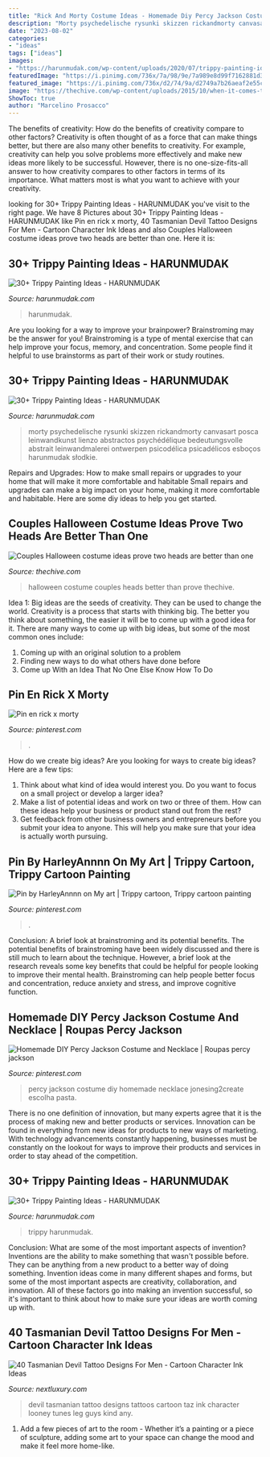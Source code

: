 ```yaml
---
title: "Rick And Morty Costume Ideas - Homemade Diy Percy Jackson Costume And Necklace"
description: "Morty psychedelische rysunki skizzen rickandmorty canvasart posca leinwandkunst lienzo abstractos psychédélique bedeutungsvolle abstrait leinwandmalerei ontwerpen psicodélica psicadélicos esboços harunmudak słodkie"
date: "2023-08-02"
categories:
- "ideas"
tags: ["ideas"]
images:
- "https://harunmudak.com/wp-content/uploads/2020/07/trippy-painting-ideas-2-576x1024.jpg"
featuredImage: "https://i.pinimg.com/736x/7a/98/9e/7a989e8d99f7162881d3640bd7acd890.jpg"
featured_image: "https://i.pinimg.com/736x/d2/74/9a/d2749a7b26aeaf2e55ca55cc2a13673b.jpg"
image: "https://thechive.com/wp-content/uploads/2015/10/when-it-comes-to-costume-ideas-two-heads-are-always-better-than-one-33-photos-16.jpg?quality=85&amp;strip=info&amp;w=600"
ShowToc: true
author: "Marcelino Prosacco"
---
```



The benefits of creativity: How do the benefits of creativity compare to other factors?
Creativity is often thought of as a force that can make things better, but there are also many other benefits to creativity. For example, creativity can help you solve problems more effectively and make new ideas more likely to be successful. However, there is no one-size-fits-all answer to how creativity compares to other factors in terms of its importance. What matters most is what you want to achieve with your creativity.

	

		
looking for 30+ Trippy Painting Ideas - HARUNMUDAK you've visit to the right page. We have 8 Pictures about 30+ Trippy Painting Ideas - HARUNMUDAK like Pin en rick x morty, 40 Tasmanian Devil Tattoo Designs For Men - Cartoon Character Ink Ideas and also Couples Halloween costume ideas prove two heads are better than one. Here it is:
		
    
## 30+ Trippy Painting Ideas - HARUNMUDAK

<img loading=lazy src="https://www.harunmudak.com/wp-content/uploads/2020/07/trippy-painting-ideas-3.jpg" onerror="this.onerror=null;this.src='https://tse4.mm.bing.net/th?id=OIP.DqfwjRa4JMXj8n4x9Fu4DgHaJ4&amp;pid=15.1';" alt="30+ Trippy Painting Ideas - HARUNMUDAK">

_Source: harunmudak.com_

>harunmudak. 

	

Are you looking for a way to improve your brainpower? Brainstroming may be the answer for you! Brainstroming is a type of mental exercise that can help improve your focus, memory, and concentration. Some people find it helpful to use brainstorms as part of their work or study routines.

    
## 30+ Trippy Painting Ideas - HARUNMUDAK

<img loading=lazy src="https://harunmudak.com/wp-content/uploads/2020/07/trippy-painting-ideas-2-576x1024.jpg" onerror="this.onerror=null;this.src='https://tse1.mm.bing.net/th?id=OIP.pROTiTYcWH9wuKuyvZMe4gHaNK&amp;pid=15.1';" alt="30+ Trippy Painting Ideas - HARUNMUDAK">

_Source: harunmudak.com_

>morty psychedelische rysunki skizzen rickandmorty canvasart posca leinwandkunst lienzo abstractos psychédélique bedeutungsvolle abstrait leinwandmalerei ontwerpen psicodélica psicadélicos esboços harunmudak słodkie. 

	

Repairs and Upgrades: How to make small repairs or upgrades to your home that will make it more comfortable and habitable
Small repairs and upgrades can make a big impact on your home, making it more comfortable and habitable. Here are some diy ideas to help you get started.

    
## Couples Halloween Costume Ideas Prove Two Heads Are Better Than One

<img loading=lazy src="https://thechive.com/wp-content/uploads/2015/10/when-it-comes-to-costume-ideas-two-heads-are-always-better-than-one-33-photos-16.jpg?quality=85&amp;strip=info&amp;w=600" onerror="this.onerror=null;this.src='https://tse2.mm.bing.net/th?id=OIP.aCoXaNnpCfEPprJhdqCXTAHaLD&amp;pid=15.1';" alt="Couples Halloween costume ideas prove two heads are better than one">

_Source: thechive.com_

>halloween costume couples heads better than prove thechive. 

	

Idea 1: Big ideas are the seeds of creativity. They can be used to change the world.
Creativity is a process that starts with thinking big. The better you think about something, the easier it will be to come up with a good idea for it. There are many ways to come up with big ideas, but some of the most common ones include:
1. Coming up with an original solution to a problem
2. Finding new ways to do what others have done before
3. Come up With an Idea That No One Else Know How To Do

    
## Pin En Rick X Morty

<img loading=lazy src="https://i.pinimg.com/736x/d2/74/9a/d2749a7b26aeaf2e55ca55cc2a13673b.jpg" onerror="this.onerror=null;this.src='https://tse1.mm.bing.net/th?id=OIP.5whAqhRkXnCZRSQyPunRcQHaK7&amp;pid=15.1';" alt="Pin en rick x morty">

_Source: pinterest.com_

>. 

	

How do we create big ideas?
Are you looking for ways to create big ideas? Here are a few tips:
1. Think about what kind of idea would interest you. Do you want to focus on a small project or develop a larger idea?
2. Make a list of potential ideas and work on two or three of them. How can these ideas help your business or product stand out from the rest?
3. Get feedback from other business owners and entrepreneurs before you submit your idea to anyone. This will help you make sure that your idea is actually worth pursuing.

    
## Pin By HarleyAnnnn On My Art | Trippy Cartoon, Trippy Cartoon Painting

<img loading=lazy src="https://i.pinimg.com/736x/cf/e6/ad/cfe6ad69dd7b31a799c2f1c4f9bebc26.jpg" onerror="this.onerror=null;this.src='https://tse4.mm.bing.net/th?id=OIP.WQRqmllpr_pSSMu90KsqNwHaJ3&amp;pid=15.1';" alt="Pin by HarleyAnnnn on My art | Trippy cartoon, Trippy cartoon painting">

_Source: pinterest.com_

>. 

	

Conclusion: A brief look at brainstroming and its potential benefits.
The potential benefits of brainstroming have been widely discussed and there is still much to learn about the technique. However, a brief look at the research reveals some key benefits that could be helpful for people looking to improve their mental health. Brainstroming can help people better focus and concentration, reduce anxiety and stress, and improve cognitive function.

    
## Homemade DIY Percy Jackson Costume And Necklace | Roupas Percy Jackson

<img loading=lazy src="https://i.pinimg.com/736x/7a/98/9e/7a989e8d99f7162881d3640bd7acd890.jpg" onerror="this.onerror=null;this.src='https://tse2.mm.bing.net/th?id=OIP.jGEfnnvA5udgMUdzuIiJtwHaLA&amp;pid=15.1';" alt="Homemade DIY Percy Jackson Costume and Necklace | Roupas percy jackson">

_Source: pinterest.com_

>percy jackson costume diy homemade necklace jonesing2create escolha pasta. 

	

There is no one definition of innovation, but many experts agree that it is the process of making new and better products or services. Innovation can be found in everything from new ideas for products to new ways of marketing. With technology advancements constantly happening, businesses must be constantly on the lookout for ways to improve their products and services in order to stay ahead of the competition.

    
## 30+ Trippy Painting Ideas - HARUNMUDAK

<img loading=lazy src="https://www.harunmudak.com/wp-content/uploads/2020/07/trippy-painting-20-723x1024.jpg" onerror="this.onerror=null;this.src='https://tse4.mm.bing.net/th?id=OIP.UiRiNh_WNTeuv30XfXXXHQHaKf&amp;pid=15.1';" alt="30+ Trippy Painting Ideas - HARUNMUDAK">

_Source: harunmudak.com_

>trippy harunmudak. 

	

Conclusion: What are some of the most important aspects of invention?
Inventions are the ability to make something that wasn't possible before. They can be anything from a new product to a better way of doing something. Invention ideas come in many different shapes and forms, but some of the most important aspects are creativity, collaboration, and innovation. All of these factors go into making an invention successful, so it's important to think about how to make sure your ideas are worth coming up with.

    
## 40 Tasmanian Devil Tattoo Designs For Men - Cartoon Character Ink Ideas

<img loading=lazy src="http://nextluxury.com/wp-content/uploads/guys-tasmanian-devil-tattoos-on-leg.jpg" onerror="this.onerror=null;this.src='https://tse2.mm.bing.net/th?id=OIP.fwtd-oZG-mP4ddIJiHLJ2gHaGZ&amp;pid=15.1';" alt="40 Tasmanian Devil Tattoo Designs For Men - Cartoon Character Ink Ideas">

_Source: nextluxury.com_

>devil tasmanian tattoo designs tattoos cartoon taz ink character looney tunes leg guys kind any. 

	

1. Add a few pieces of art to the room - Whether it’s a painting or a piece of sculpture, adding some art to your space can change the mood and make it feel more home-like.

